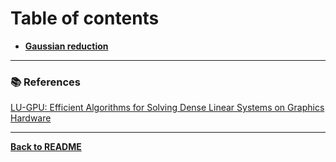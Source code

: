 # Table of contents

- **[Gaussian reduction](Gaussian-reduction.md)**

---

### :books: References

[LU-GPU: Efficient Algorithms for Solving Dense Linear Systems on Graphics
Hardware](https://www.cresco.enea.it/SC05/schedule/pdf/pap261.pdf)

---

**[Back to README](../README.md)**
